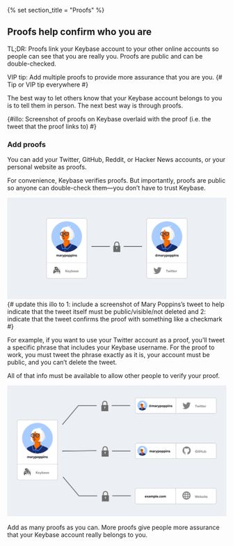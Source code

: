 {% set section_title = "Proofs" %}

## Proofs help confirm who you are
TL;DR: Proofs link your Keybase account to your other online accounts so people can see that you are really you. Proofs are public and can be double-checked.

VIP tip: Add multiple proofs to provide more assurance that you are you.
{# Tip or VIP tip everywhere #}

The best way to let others know that your Keybase account belongs to you is to tell them in person. The next best way is through proofs.  

{#illo: Screenshot of proofs on Keybase overlaid with the proof (i.e. the tweet that the proof links to) #}

### Add proofs
You can add your Twitter, GitHub, Reddit, or Hacker News accounts, or your personal website as proofs.

For convenience, Keybase verifies proofs. But importantly, proofs are public so anyone can double-check them—you don’t have to trust Keybase.

![](/img/kb-one-account.png)
{# update this illo to 1: include a screenshot of Mary Poppins’s tweet to help indicate that the tweet itself must be public/visible/not deleted and 2: indicate that the tweet confirms the proof with something like a checkmark #}

For example, if you want to use your Twitter account as a proof, you’ll tweet a specific phrase that includes your Keybase username. For the proof to work, you must tweet the phrase exactly as it is, your account must be public, and you can’t delete the tweet.

All of that info must be available to allow other people to verify your proof.

![](/img/kb-three-accounts.png)

Add as many proofs as you can. More proofs give people more assurance that your Keybase account really belongs to you.
